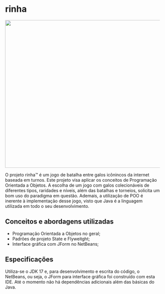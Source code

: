 # rinha

<div align="center">
<img height="480" width="700" src="https://github.com/artuenric/rinha/blob/main/telainicialrinha.gif"/>
</div>

O projeto rinha™ é um jogo de batalha entre galos icônincos da internet baseada em turnos.
Este projeto visa aplicar os conceitos de Programação Orientada a Objetos. A escolha de um jogo com galos colecionáveis de diferentes tipos, raridades e níveis, além das batalhas e torneios, solicita um bom uso do paradigma em questão. Ademais, a utilização de POO é inerente à implementação desse jogo, visto que Java é a linguagem utilizada em todo o seu desenvolvimento.

## Conceitos e abordagens utilizadas
- Programação Orientada a Objetos no geral;
- Padrões de projeto State e Flyweitght;
- Interface gráfica com JForm no NetBeans;

## Especificações
Utiliza-se o JDK 17 e, para desenvolvimento e escrita do código, o NetBeans, ou seja, o JForm para interface gráfica foi construído com esta IDE. Até o momento não há dependências adicionais além das básicas do Java.
